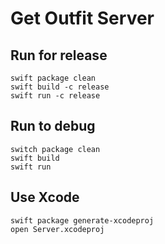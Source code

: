 # Get Outfit Server

## Run for release
```
swift package clean
swift build -c release
swift run -c release
```

## Run to debug
```
switch package clean
swift build
swift run
```

## Use Xcode
```
swift package generate-xcodeproj
open Server.xcodeproj
```
